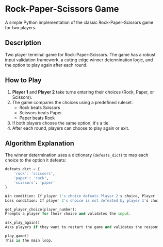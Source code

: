 # Rock-Paper-Scissors Game

A simple Python implementation of the classic Rock-Paper-Scissors game for two players.

## Description

Two player terminal game for Rock-Paper-Scissors. The game has a robust input validation framework, a cuttng edge winner determination logic, and the option to play again after each round.

## How to Play

1. **Player 1** and **Player 2** take turns entering their choices (Rock, Paper, or Scissors).
2. The game compares the choices using a predefined ruleset:
   - Rock beats Scissors
   - Scissors beats Paper
   - Paper beats Rock
3. If both players choose the same option, it's a tie.
4. After each round, players can choose to play again or exit.

## Algorithm Explanation

The winner determination uses a dictionary (`defeats_dict`) to map each choice to the option it defeats:

````python
defeats_dict = {
    'rock': 'scissors',
    'paper': 'rock',
    'scissors': 'paper'
}

Win condition: If player 1's choice defeats Player 2's choice, Player 1 wins.
Loss condition: If player 2's choice is not defeated by player 1's choice, Player 2 wins.

get_player_choice(player_number):
Prompts a player for their choice and validates the input.

ask_play_again()
Asks players if they want to restart the game and validates the response

play_game()
This is the main loop.
````

